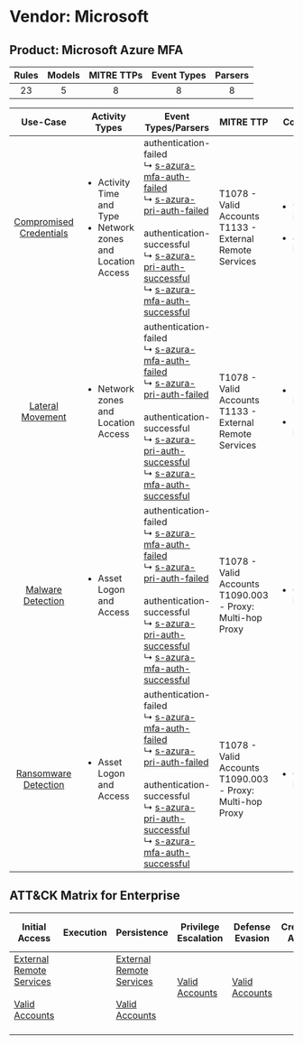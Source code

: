Vendor: Microsoft
=================
Product: Microsoft Azure MFA
----------------------------
| Rules | Models | MITRE TTPs | Event Types | Parsers |
|:-----:|:------:|:----------:|:-----------:|:-------:|
|  23   |   5    |     8      |      8      |    8    |

|                                 Use-Case                                  | Activity Types                                                                      | Event Types/Parsers                                                                                                                                                                                                                                                                                                                                                                                                              | MITRE TTP                                                        | Content                                             |
|:-------------------------------------------------------------------------:| ----------------------------------------------------------------------------------- | -------------------------------------------------------------------------------------------------------------------------------------------------------------------------------------------------------------------------------------------------------------------------------------------------------------------------------------------------------------------------------------------------------------------------------- | ---------------------------------------------------------------- | --------------------------------------------------- |
| [Compromised Credentials](../UseCases/usecase_compromised_credentials.md) | <ul><li>Activity Time  and Type</li><li>Network zones and Location Access</li></ul> |  authentication-failed<br> ↳ [s-azura-mfa-auth-failed](../Parsers/parserContent_s-azura-mfa-auth-failed.md)<br> ↳ [s-azura-pri-auth-failed](../Parsers/parserContent_s-azura-pri-auth-failed.md)<br><br> authentication-successful<br> ↳ [s-azura-pri-auth-successful](../Parsers/parserContent_s-azura-pri-auth-successful.md)<br> ↳ [s-azura-mfa-auth-successful](../Parsers/parserContent_s-azura-mfa-auth-successful.md)<br> | T1078 - Valid Accounts<br>T1133 - External Remote Services<br>   | <ul><li>9 Rules</li></ul><ul><li>4 Models</li></ul> |
|        [Lateral Movement](../UseCases/usecase_lateral_movement.md)        | <ul><li>Network zones and Location Access</li></ul>                                 |  authentication-failed<br> ↳ [s-azura-mfa-auth-failed](../Parsers/parserContent_s-azura-mfa-auth-failed.md)<br> ↳ [s-azura-pri-auth-failed](../Parsers/parserContent_s-azura-pri-auth-failed.md)<br><br> authentication-successful<br> ↳ [s-azura-pri-auth-successful](../Parsers/parserContent_s-azura-pri-auth-successful.md)<br> ↳ [s-azura-mfa-auth-successful](../Parsers/parserContent_s-azura-mfa-auth-successful.md)<br> | T1078 - Valid Accounts<br>T1133 - External Remote Services<br>   | <ul><li>2 Rules</li></ul><ul><li>1 Models</li></ul> |
|       [Malware Detection](../UseCases/usecase_malware_detection.md)       | <ul><li>Asset Logon and Access</li></ul>                                            |  authentication-failed<br> ↳ [s-azura-mfa-auth-failed](../Parsers/parserContent_s-azura-mfa-auth-failed.md)<br> ↳ [s-azura-pri-auth-failed](../Parsers/parserContent_s-azura-pri-auth-failed.md)<br><br> authentication-successful<br> ↳ [s-azura-pri-auth-successful](../Parsers/parserContent_s-azura-pri-auth-successful.md)<br> ↳ [s-azura-mfa-auth-successful](../Parsers/parserContent_s-azura-mfa-auth-successful.md)<br> | T1078 - Valid Accounts<br>T1090.003 - Proxy: Multi-hop Proxy<br> | <ul><li>6 Rules</li></ul>                           |
|    [Ransomware Detection](../UseCases/usecase_ransomware_detection.md)    | <ul><li>Asset Logon and Access</li></ul>                                            |  authentication-failed<br> ↳ [s-azura-mfa-auth-failed](../Parsers/parserContent_s-azura-mfa-auth-failed.md)<br> ↳ [s-azura-pri-auth-failed](../Parsers/parserContent_s-azura-pri-auth-failed.md)<br><br> authentication-successful<br> ↳ [s-azura-pri-auth-successful](../Parsers/parserContent_s-azura-pri-auth-successful.md)<br> ↳ [s-azura-mfa-auth-successful](../Parsers/parserContent_s-azura-mfa-auth-successful.md)<br> | T1078 - Valid Accounts<br>T1090.003 - Proxy: Multi-hop Proxy<br> | <ul><li>6 Rules</li></ul>                           |

ATT&CK Matrix for Enterprise
----------------------------
| Initial Access                                                                                                                                   | Execution | Persistence                                                                                                                                      | Privilege Escalation                                                | Defense Evasion                                                     | Credential Access | Discovery | Lateral Movement | Collection | Command and Control                                                                                                                       | Exfiltration | Impact |
| ------------------------------------------------------------------------------------------------------------------------------------------------ | --------- | ------------------------------------------------------------------------------------------------------------------------------------------------ | ------------------------------------------------------------------- | ------------------------------------------------------------------- | ----------------- | --------- | ---------------- | ---------- | ----------------------------------------------------------------------------------------------------------------------------------------- | ------------ | ------ |
| [External Remote Services](https://attack.mitre.org/techniques/T1133)<br><br>[Valid Accounts](https://attack.mitre.org/techniques/T1078)<br><br> |           | [External Remote Services](https://attack.mitre.org/techniques/T1133)<br><br>[Valid Accounts](https://attack.mitre.org/techniques/T1078)<br><br> | [Valid Accounts](https://attack.mitre.org/techniques/T1078)<br><br> | [Valid Accounts](https://attack.mitre.org/techniques/T1078)<br><br> |                   |           |                  |            | [Proxy: Multi-hop Proxy](https://attack.mitre.org/techniques/T1090/003)<br><br>[Proxy](https://attack.mitre.org/techniques/T1090)<br><br> |              |        |